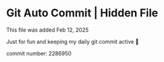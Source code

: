 # Git Auto Commit | Hidden File

This file was added Feb 12, 2025

Just for fun and keeping my daily git commit active 🤪

commit number: 2286950
